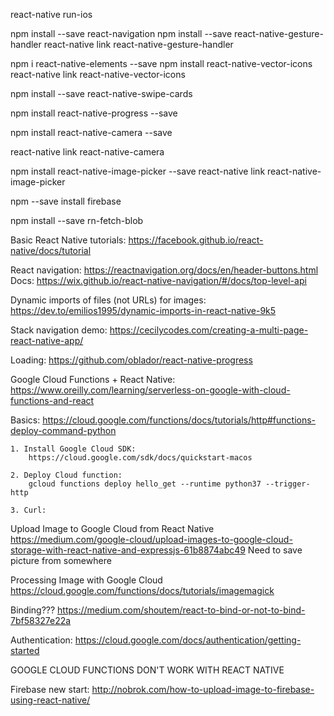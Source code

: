 react-native run-ios


npm install --save react-navigation
npm install --save react-native-gesture-handler
react-native link react-native-gesture-handler

npm i react-native-elements --save
npm install react-native-vector-icons
react-native link react-native-vector-icons

npm install --save react-native-swipe-cards

npm install react-native-progress --save

npm install react-native-camera --save

react-native link react-native-camera

npm install react-native-image-picker --save
react-native link react-native-image-picker

npm --save install firebase

npm install --save rn-fetch-blob

Basic React Native tutorials:
https://facebook.github.io/react-native/docs/tutorial

React navigation:
https://reactnavigation.org/docs/en/header-buttons.html
Docs:
https://wix.github.io/react-native-navigation/#/docs/top-level-api

Dynamic imports of files (not URLs) for images:
https://dev.to/emilios1995/dynamic-imports-in-react-native-9k5

Stack navigation demo:
https://cecilycodes.com/creating-a-multi-page-react-native-app/

Loading:
https://github.com/oblador/react-native-progress

Google Cloud Functions + React Native:
https://www.oreilly.com/learning/serverless-on-google-with-cloud-functions-and-react

Basics: https://cloud.google.com/functions/docs/tutorials/http#functions-deploy-command-python

	1. Install Google Cloud SDK: 
		https://cloud.google.com/sdk/docs/quickstart-macos 

	2. Deploy Cloud function:
		gcloud functions deploy hello_get --runtime python37 --trigger-http

	3. Curl:
		

Upload Image to Google Cloud from React Native
https://medium.com/google-cloud/upload-images-to-google-cloud-storage-with-react-native-and-expressjs-61b8874abc49
	Need to save picture from somewhere

Processing Image with Google Cloud
https://cloud.google.com/functions/docs/tutorials/imagemagick

Binding???
https://medium.com/shoutem/react-to-bind-or-not-to-bind-7bf58327e22a

Authentication:
https://cloud.google.com/docs/authentication/getting-started

GOOGLE CLOUD FUNCTIONS DON'T WORK WITH REACT NATIVE

Firebase new start:
http://nobrok.com/how-to-upload-image-to-firebase-using-react-native/

